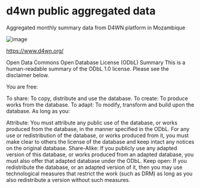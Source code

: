 # d4wn public aggregated data
Aggregated monthly summary data from D4WN platform in Mozambique

![image](https://user-images.githubusercontent.com/110256299/181826292-402d6e86-8695-458d-b396-b97578339d38.png)

https://www.d4wn.org/

Open Data Commons Open Database License (ODbL) Summary
This is a human-readable summary of the ODbL 1.0 license. Please see the disclaimer below.

You are free:

To share: To copy, distribute and use the database.
To create: To produce works from the database.
To adapt: To modify, transform and build upon the database.
As long as you:

Attribute: You must attribute any public use of the database, or works produced from the database, in the manner specified in the ODbL. For any use or redistribution of the database, or works produced from it, you must make clear to others the license of the database and keep intact any notices on the original database.
Share-Alike: If you publicly use any adapted version of this database, or works produced from an adapted database, you must also offer that adapted database under the ODbL.
Keep open: If you redistribute the database, or an adapted version of it, then you may use technological measures that restrict the work (such as DRM) as long as you also redistribute a version without such measures.

